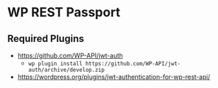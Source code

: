 # WP REST Passport


## Required Plugins

* https://github.com/WP-API/jwt-auth
  * `wp plugin install https://github.com/WP-API/jwt-auth/archive/develop.zip`
* https://wordpress.org/plugins/jwt-authentication-for-wp-rest-api/
